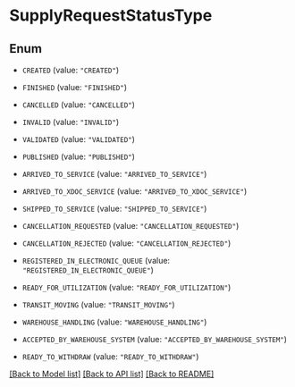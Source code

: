 # SupplyRequestStatusType

## Enum


* `CREATED` (value: `"CREATED"`)

* `FINISHED` (value: `"FINISHED"`)

* `CANCELLED` (value: `"CANCELLED"`)

* `INVALID` (value: `"INVALID"`)

* `VALIDATED` (value: `"VALIDATED"`)

* `PUBLISHED` (value: `"PUBLISHED"`)

* `ARRIVED_TO_SERVICE` (value: `"ARRIVED_TO_SERVICE"`)

* `ARRIVED_TO_XDOC_SERVICE` (value: `"ARRIVED_TO_XDOC_SERVICE"`)

* `SHIPPED_TO_SERVICE` (value: `"SHIPPED_TO_SERVICE"`)

* `CANCELLATION_REQUESTED` (value: `"CANCELLATION_REQUESTED"`)

* `CANCELLATION_REJECTED` (value: `"CANCELLATION_REJECTED"`)

* `REGISTERED_IN_ELECTRONIC_QUEUE` (value: `"REGISTERED_IN_ELECTRONIC_QUEUE"`)

* `READY_FOR_UTILIZATION` (value: `"READY_FOR_UTILIZATION"`)

* `TRANSIT_MOVING` (value: `"TRANSIT_MOVING"`)

* `WAREHOUSE_HANDLING` (value: `"WAREHOUSE_HANDLING"`)

* `ACCEPTED_BY_WAREHOUSE_SYSTEM` (value: `"ACCEPTED_BY_WAREHOUSE_SYSTEM"`)

* `READY_TO_WITHDRAW` (value: `"READY_TO_WITHDRAW"`)


[[Back to Model list]](../README.md#documentation-for-models) [[Back to API list]](../README.md#documentation-for-api-endpoints) [[Back to README]](../README.md)


